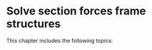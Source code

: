 # Solve section forces frame structures

This chapter includes the following topics:

```{tableofcontents}
```
